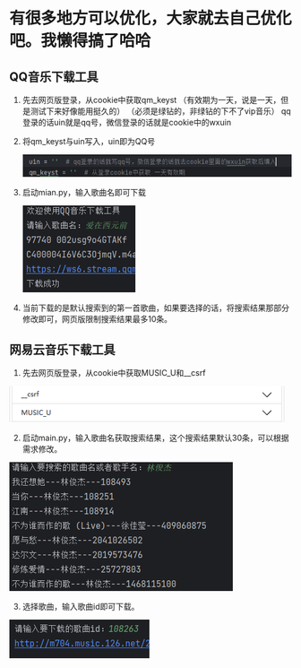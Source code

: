# 有很多地方可以优化，大家就去自己优化吧。我懒得搞了哈哈

## QQ音乐下载工具

   1. 先去网页版登录，从cookie中获取qm_keyst
   （有效期为一天，说是一天，但是测试下来好像能用挺久的）
   （必须是绿钻的，非绿钻的下不了vip音乐）
   qq登录的话uin就是qq号，微信登录的话就是cookie中的wxuin

   2. 将qm_keyst与uin写入，uin即为QQ号

      ![img.png](QQ音乐V0.1/img/img2.png)

   3. 启动mian.py，输入歌曲名即可下载

      ![img_1.png](QQ音乐V0.1/img/img_1.png)

   4. 当前下载的是默认搜索到的第一首歌曲，如果要选择的话，将搜索结果那部分修改即可，网页版限制搜索结果最多10条。

## 网易云音乐下载工具

   1. 先去网页版登录，从cookie中获取MUSIC_U和__csrf

   ![img_2.png](网易云音乐/img/img_2.png)

   2. 启动main.py，输入歌曲名获取搜索结果，这个搜索结果默认30条，可以根据需求修改。

   ![img.png](网易云音乐/img/img.png)

   3. 选择歌曲，输入歌曲id即可下载。

   ![img.png](网易云音乐/img/img3.png)

